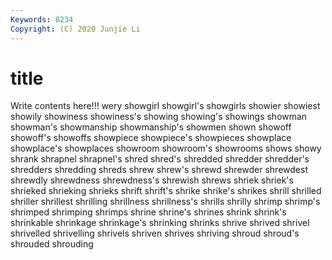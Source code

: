 ```yaml
---
Keywords: 8234
Copyright: (C) 2020 Junjie Li
---
```


# title

Write contents here!!!
wery 
showgirl 
showgirl's 
showgirls 
showier 
showiest
showily 
showiness 
showiness's 
showing 
showing's 
showings 
showman 
showman's 
showmanship 
showmanship's
showmen 
shown 
showoff 
showoff's 
showoffs 
showpiece 
showpiece's 
showpieces 
showplace 
showplace's
showplaces 
showroom 
showroom's 
showrooms 
shows 
showy 
shrank 
shrapnel 
shrapnel's 
shred
shred's 
shredded 
shredder 
shredder's 
shredders 
shredding 
shreds 
shrew 
shrew's 
shrewd
shrewder 
shrewdest 
shrewdly 
shrewdness 
shrewdness's 
shrewish 
shrews 
shriek 
shriek's 
shrieked
shrieking 
shrieks 
shrift 
shrift's 
shrike 
shrike's 
shrikes 
shrill 
shrilled 
shriller
shrillest 
shrilling 
shrillness 
shrillness's 
shrills 
shrilly 
shrimp 
shrimp's 
shrimped 
shrimping
shrimps 
shrine 
shrine's 
shrines 
shrink 
shrink's 
shrinkable 
shrinkage 
shrinkage's 
shrinking
shrinks 
shrive 
shrived 
shrivel 
shrivelled 
shrivelling 
shrivels 
shriven 
shrives 
shriving
shroud 
shroud's 
shrouded 
shrouding 
